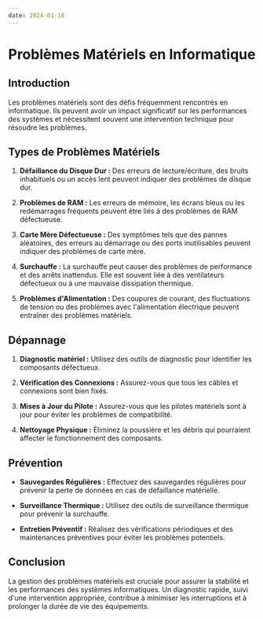 ```yaml
---
date: 2024-01-18
---
```

# Problèmes Matériels en Informatique

## Introduction

Les problèmes matériels sont des défis fréquemment rencontrés en informatique. Ils peuvent avoir un impact significatif sur les performances des systèmes et nécessitent souvent une intervention technique pour résoudre les problèmes.

## Types de Problèmes Matériels

1. **Défaillance du Disque Dur :** Des erreurs de lecture/écriture, des bruits inhabituels ou un accès lent peuvent indiquer des problèmes de disque dur.
    
2. **Problèmes de RAM :** Les erreurs de mémoire, les écrans bleus ou les redémarrages fréquents peuvent être liés à des problèmes de RAM défectueuse.
    
3. **Carte Mère Défectueuse :** Des symptômes tels que des pannes aléatoires, des erreurs au démarrage ou des ports inutilisables peuvent indiquer des problèmes de carte mère.
    
4. **Surchauffe :** La surchauffe peut causer des problèmes de performance et des arrêts inattendus. Elle est souvent liée à des ventilateurs défectueux ou à une mauvaise dissipation thermique.
    
5. **Problèmes d'Alimentation :** Des coupures de courant, des fluctuations de tension ou des problèmes avec l'alimentation électrique peuvent entraîner des problèmes matériels.
    

## Dépannage

1. **Diagnostic matériel :** Utilisez des outils de diagnostic pour identifier les composants défectueux.
    
2. **Vérification des Connexions :** Assurez-vous que tous les câbles et connexions sont bien fixés.
    
3. **Mises à Jour du Pilote :** Assurez-vous que les pilotes matériels sont à jour pour éviter les problèmes de compatibilité.
    
4. **Nettoyage Physique :** Éliminez la poussière et les débris qui pourraient affecter le fonctionnement des composants.
    

## Prévention

- **Sauvegardes Régulières :** Effectuez des sauvegardes régulières pour prévenir la perte de données en cas de défaillance matérielle.
    
- **Surveillance Thermique :** Utilisez des outils de surveillance thermique pour prévenir la surchauffe.
    
- **Entretien Préventif :** Réalisez des vérifications périodiques et des maintenances préventives pour éviter les problèmes potentiels.
    

## Conclusion

La gestion des problèmes matériels est cruciale pour assurer la stabilité et les performances des systèmes informatiques. Un diagnostic rapide, suivi d'une intervention appropriée, contribue à minimiser les interruptions et à prolonger la durée de vie des équipements.